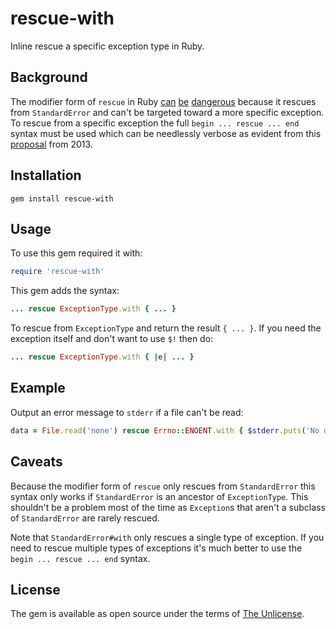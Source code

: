 # rescue-with

Inline rescue a specific exception type in Ruby.

## Background

The modifier form of `rescue` in Ruby
[can](https://github.com/bbatsov/ruby-style-guide#no-rescue-modifiers)
[be](https://rubocop.readthedocs.io/en/latest/cops_style/#stylerescuemodifier)
[dangerous](https://www.rubytapas.com/2012/11/12/episode-022-inline-rescue/)
because it rescues from `StandardError` and can't be targeted toward a more
specific exception. To rescue from a specific exception the full `begin ...
rescue ... end` syntax must be used which can be needlessly verbose as evident
from this [proposal](https://bugs.ruby-lang.org/issues/6739) from 2013.

## Installation

```
gem install rescue-with
```

## Usage

To use this gem required it with:

```ruby
require 'rescue-with'
```

This gem adds the syntax:

```ruby
... rescue ExceptionType.with { ... }
```

To rescue from `ExceptionType` and return the result `{ ... }`. If you need the
exception itself and don't want to use `$!` then do:

```ruby
... rescue ExceptionType.with { |e| ... }
```

## Example

Output an error message to `stderr` if a file can't be read:

```ruby
data = File.read('none') rescue Errno::ENOENT.with { $stderr.puts('No data') }
```

## Caveats

Because the modifier form of `rescue` only rescues from `StandardError` this
syntax only works if `StandardError` is an ancestor of `ExceptionType`. This
shouldn't be a problem most of the time as `Exception`s that aren't a subclass
of `StandardError` are rarely rescued.

Note that `StandardError#with` only rescues a single type of exception. If you
need to rescue multiple types of exceptions it's much better to use the `begin
... rescue ... end` syntax.

## License

The gem is available as open source under the terms of [The
Unlicense](http://unlicense.org/).
